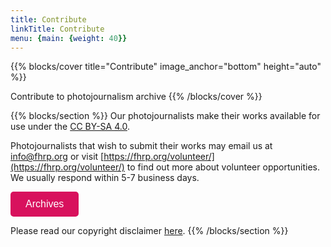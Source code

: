 ```yaml
---
title: Contribute
linkTitle: Contribute
menu: {main: {weight: 40}}
---
```

{{% blocks/cover title="Contribute" image_anchor="bottom" height="auto" %}}

Contribute to photojournalism archive
{{% /blocks/cover %}}

{{% blocks/section %}}
Our photojournalists make their works available for use under the [CC BY-SA 4.0](https://creativecommons.org/licenses/by-sa/4.0/).

Photojournalists that wish to submit their works may email us at [info@fhrp.org](mailto:info@fhrp.org) or visit [https://fhrp.org/volunteer/](https://fhrp.org/volunteer/) to find out more about volunteer opportunities. We usually respond within 5-7 business days.

<p><a class="dbox-donation-page-button" href="https://archives.fhrp.org/" style="background: rgb(216, 17, 93); color: rgb(255, 255, 255); text-decoration: none; font-family: Verdana, sans-serif; display: flex; font-size: 16px; padding: 8px 24px; border-radius: 5px; gap: 8px; width: fit-content; line-height: 24px;">Archives</a></p>

Please read our copyright disclaimer [here](https://archives.fhrp.org/copyright-disclaimer/).
{{% /blocks/section %}}